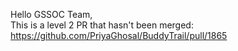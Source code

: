 Hello GSSOC Team,<br>
This is a level 2 PR that hasn't been merged: https://github.com/PriyaGhosal/BuddyTrail/pull/1865
